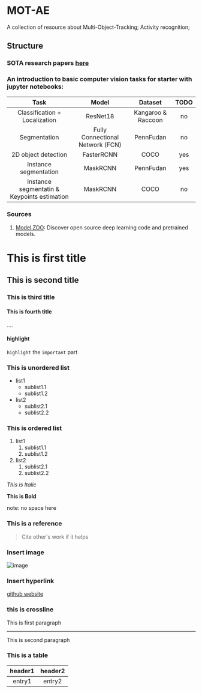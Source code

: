 # MOT-AE
A collection of resource about Multi-Object-Tracking; Activity recognition;

## Structure
### SOTA research papers [here](https://github.com/wantsu/MOT-AE/SOTA)

### An introduction to basic computer vision tasks for starter with jupyter notebooks:
|     Task     |  Model | Dataset |  TODO |
|:------------:| :----: | :------:| :----:|
| Classification + Localization | ResNet18 | Kangaroo & Raccoon| no |
| Segmentation | Fully Connectional Network (FCN) | PennFudan | no |
| 2D object detection | FasterRCNN | COCO | yes |
| Instance segmentation | MaskRCNN | PennFudan | yes |
| Instance segmentatin & Keypoints estimation | MaskRCNN | COCO | no |

### Sources
1. [Model ZOO](https://modelzoo.co/): Discover open source deep learning code and pretrained models.

# This is first title

## This is second title

### This is third title

#### This is fourth title
....

#### highlight
`highlight` the `important` part


### This is unordered list
- list1
    - sublist1.1
    - sublist1.2
- list2
    - sublist2.1
    - sublist2.2
    
### This is ordered list
1. list1
    1. sublist1.1
    2. sublist1.2
2. list2
    1. sublist2.1
    2. sublist2.2
  
*This is Italic*

**This is Bold**

note: no space here


### This is a reference    

> Cite other's work if it helps


### Insert image
![image](https://timgsa.baidu.com/timg?image&quality=80&size=b9999_10000&sec=1601396295301&di=e9dac713622b99a7f89c9f51bba1ac08&imgtype=0&src=http%3A%2F%2Fimg1.cache.netease.com%2Ftech%2F2015%2F6%2F16%2F2015061609482114e9a_550.png)

### Insert hyperlink
[github website](https://github.com/)


### this is crossline
This is first paragraph
***
This is second paragraph


### This is a table
| header1 | header2 |
| :--: | :--: |
| entry1 | entry2|

